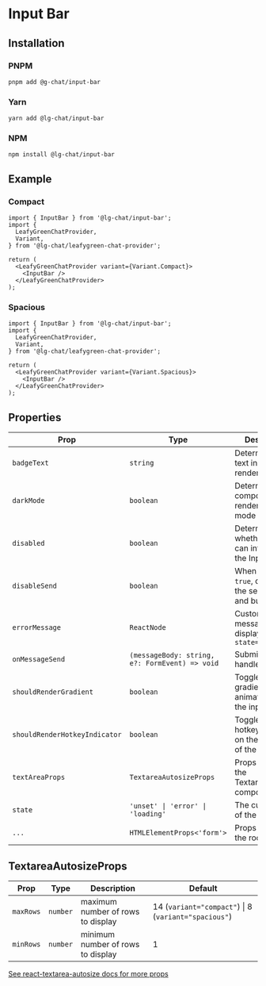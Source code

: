 # Input Bar

## Installation

### PNPM

```shell
pnpm add @g-chat/input-bar
```

### Yarn

```shell
yarn add @lg-chat/input-bar
```

### NPM

```shell
npm install @lg-chat/input-bar
```

## Example

### Compact

```tsx
import { InputBar } from '@lg-chat/input-bar';
import {
  LeafyGreenChatProvider,
  Variant,
} from '@lg-chat/leafygreen-chat-provider';

return (
  <LeafyGreenChatProvider variant={Variant.Compact}>
    <InputBar />
  </LeafyGreenChatProvider>
);
```

### Spacious

```tsx
import { InputBar } from '@lg-chat/input-bar';
import {
  LeafyGreenChatProvider,
  Variant,
} from '@lg-chat/leafygreen-chat-provider';

return (
  <LeafyGreenChatProvider variant={Variant.Spacious}>
    <InputBar />
  </LeafyGreenChatProvider>
);
```

## Properties

| Prop                          | Type                                           | Description                                                 | Default |
| ----------------------------- | ---------------------------------------------- | ----------------------------------------------------------- | ------- |
| `badgeText`                   | `string`                                       | Determines the text inside the rendered Badge               |         |
| `darkMode`                    | `boolean`                                      | Determines if the component will render in dark mode        | `false` |
| `disabled`                    | `boolean`                                      | Determines whether the user can interact with the InputBar  | `false` |
| `disableSend`                 | `boolean`                                      | When defined as `true`, disables the send action and button |         |
| `errorMessage`                | `ReactNode`                                    | Custom error message to display when `state='error'`        |         |
| `onMessageSend`               | `(messageBody: string, e?: FormEvent) => void` | Submit event handler.                                       |         |
| `shouldRenderGradient`        | `boolean`                                      | Toggles the gradient animation around the input             | `true`  |
| `shouldRenderHotkeyIndicator` | `boolean`                                      | Toggles the hotkey indicator on the right side of the input | `false` |
| `textAreaProps`               | `TextareaAutosizeProps`                        | Props passed to the TextareaAutosize component.             |         |
| `state`                       | `'unset' \| 'error' \| 'loading'`              | The current state of the InputBar.                          |         |
| `...`                         | `HTMLElementProps<'form'>`                     | Props spread on the root element                            |         |

## TextareaAutosizeProps

| Prop      | Type     | Description                       | Default                                              |
| --------- | -------- | --------------------------------- | ---------------------------------------------------- |
| `maxRows` | `number` | maximum number of rows to display | 14 (`variant="compact"`) \| 8 (`variant="spacious"`) |
| `minRows` | `number` | minimum number of rows to display | 1                                                    |

[See react-textarea-autosize docs for more props](https://github.com/Andarist/react-textarea-autosize?tab=readme-ov-file#special-props)
